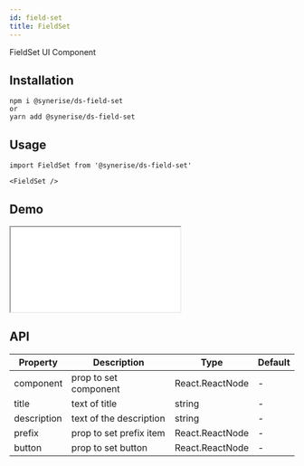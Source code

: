 ```yaml
---
id: field-set
title: FieldSet
---
```


FieldSet UI Component

## Installation
```
npm i @synerise/ds-field-set
or
yarn add @synerise/ds-field-set
```

## Usage
```
import FieldSet from '@synerise/ds-field-set'

<FieldSet />

```

## Demo

<iframe src="/storybook-static/iframe.html?id=components-field-set--default"></iframe>

## API

| Property         | Description                  | Type                      | Default     |
| ---------------- | ---------------------------- | ------------------------- | ----------- |
| component        | prop to set component        | React.ReactNode           | -           |
| title            | text of title                | string                    | -           |
| description      | text of the description      | string                    | -           |
| prefix           | prop to set prefix item      | React.ReactNode           | -           |
| button           | prop to set button           | React.ReactNode           | -           |


